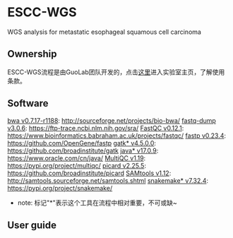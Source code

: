 # ESCC-WGS
WGS analysis for metastatic esophageal squamous cell carcinoma
## Ownership
ESCC-WGS流程是由GuoLab团队开发的，点击[这里](https://guolab.wchscu.cn/)进入实验室主页，了解使用条款。
## 



## Software
[bwa v0.7.17-r1188](http://sourceforge.net/projects/bio-bwa/): http://sourceforge.net/projects/bio-bwa/
[fastq-dump v3.0.6](https://ftp-trace.ncbi.nlm.nih.gov/sra/): https://ftp-trace.ncbi.nlm.nih.gov/sra/ 
[FastQC v0.12.1](https://www.bioinformatics.babraham.ac.uk/projects/fastqc/): https://www.bioinformatics.babraham.ac.uk/projects/fastqc/
[fastp v0.23.4](https://github.com/OpenGene/fastp): https://github.com/OpenGene/fastp
[gatk* v4.5.0.0](https://github.com/broadinstitute/gatk): https://github.com/broadinstitute/gatk
[java* v17.0.9](https://www.oracle.com/cn/java/): https://www.oracle.com/cn/java/
[MultiQC v1.19](https://pypi.org/project/multiqc/): https://pypi.org/project/multiqc/
[picard v2.25.5](https://github.com/broadinstitute/picard): https://github.com/broadinstitute/picard
[SAMtools v1.12](http://samtools.sourceforge.net/samtools.shtml): http://samtools.sourceforge.net/samtools.shtml
[snakemake* v7.32.4](https://pypi.org/project/snakemake/): https://pypi.org/project/snakemake/
- note: 标记"*"表示这个工具在流程中相对重要，不可或缺~

## User guide
### 

### 



